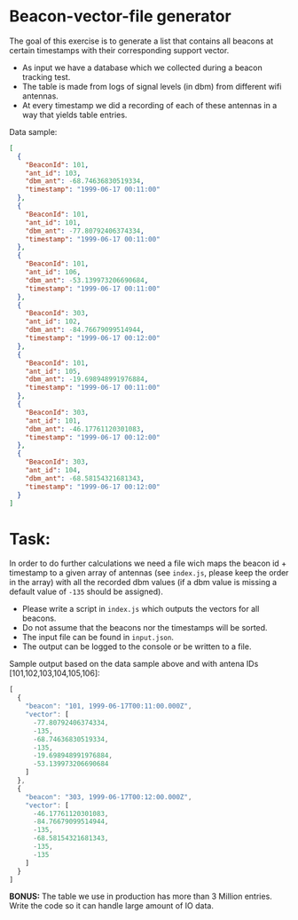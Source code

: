 # Beacon-vector-file generator

The goal of this exercise is to generate a list that contains all beacons at certain timestamps with their corresponding support vector.

- As input we have a database which we collected during a beacon tracking test.
- The table is made from logs of signal levels (in dbm) from different wifi antennas.
- At every timestamp we did a recording of each of these antennas in a way that yields table entries.

Data sample:

```json
[
  {
    "BeaconId": 101,
    "ant_id": 103,
    "dbm_ant": -68.74636830519334,
    "timestamp": "1999-06-17 00:11:00"
  },
  {
    "BeaconId": 101,
    "ant_id": 101,
    "dbm_ant": -77.80792406374334,
    "timestamp": "1999-06-17 00:11:00"
  },
  {
    "BeaconId": 101,
    "ant_id": 106,
    "dbm_ant": -53.139973206690684,
    "timestamp": "1999-06-17 00:11:00"
  },
  {
    "BeaconId": 303,
    "ant_id": 102,
    "dbm_ant": -84.76679099514944,
    "timestamp": "1999-06-17 00:12:00"
  },
  {
    "BeaconId": 101,
    "ant_id": 105,
    "dbm_ant": -19.698948991976884,
    "timestamp": "1999-06-17 00:11:00"
  },
  {
    "BeaconId": 303,
    "ant_id": 101,
    "dbm_ant": -46.17761120301083,
    "timestamp": "1999-06-17 00:12:00"
  },
  {
    "BeaconId": 303,
    "ant_id": 104,
    "dbm_ant": -68.58154321681343,
    "timestamp": "1999-06-17 00:12:00"
  }
]
```

# Task:
In order to do further calculations we need a file wich maps the beacon id + timestamp to a given array of antennas (see ``index.js``, please keep the order in the array) with all the recorded dbm values (if a dbm value is missing a default value of ``-135`` should be assigned).

- Please write a script in `index.js` which outputs the vectors for all beacons.
- Do not assume that the beacons nor the timestamps will be sorted.
- The input file can be found in ``input.json``.
- The output can be logged to the console or be written to a file.


Sample output based on the data sample above and with antena IDs [101,102,103,104,105,106]:

```js
[
  {
    "beacon": "101, 1999-06-17T00:11:00.000Z",
    "vector": [
      -77.80792406374334,
      -135,
      -68.74636830519334,
      -135,
      -19.698948991976884,
      -53.139973206690684
    ]
  },
  {
    "beacon": "303, 1999-06-17T00:12:00.000Z",
    "vector": [
      -46.17761120301083,
      -84.76679099514944,
      -135,
      -68.58154321681343,
      -135,
      -135
    ]
  }
]
```

**BONUS:** The table we use in production has more than 3 Million entries. Write the code so it can handle large amount of IO data.
